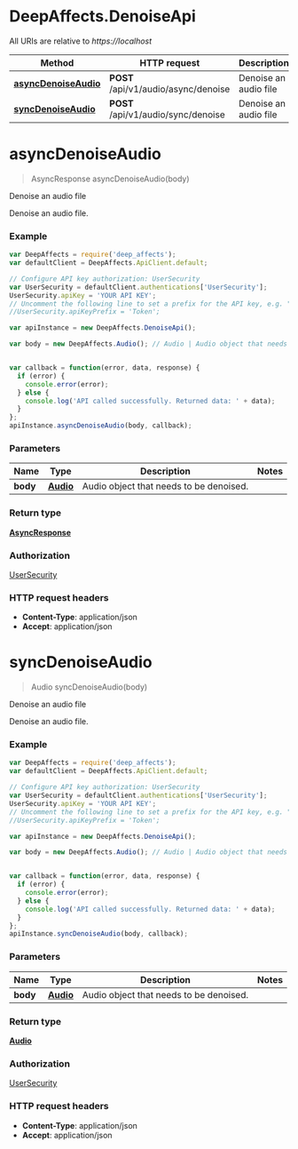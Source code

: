 # DeepAffects.DenoiseApi

All URIs are relative to *https://localhost*

Method | HTTP request | Description
------------- | ------------- | -------------
[**asyncDenoiseAudio**](DenoiseApi.md#asyncDenoiseAudio) | **POST** /api/v1/audio/async/denoise | Denoise an audio file
[**syncDenoiseAudio**](DenoiseApi.md#syncDenoiseAudio) | **POST** /api/v1/audio/sync/denoise | Denoise an audio file


<a name="asyncDenoiseAudio"></a>
# **asyncDenoiseAudio**
> AsyncResponse asyncDenoiseAudio(body)

Denoise an audio file

Denoise an audio file.

### Example
```javascript
var DeepAffects = require('deep_affects');
var defaultClient = DeepAffects.ApiClient.default;

// Configure API key authorization: UserSecurity
var UserSecurity = defaultClient.authentications['UserSecurity'];
UserSecurity.apiKey = 'YOUR API KEY';
// Uncomment the following line to set a prefix for the API key, e.g. "Token" (defaults to null)
//UserSecurity.apiKeyPrefix = 'Token';

var apiInstance = new DeepAffects.DenoiseApi();

var body = new DeepAffects.Audio(); // Audio | Audio object that needs to be denoised.


var callback = function(error, data, response) {
  if (error) {
    console.error(error);
  } else {
    console.log('API called successfully. Returned data: ' + data);
  }
};
apiInstance.asyncDenoiseAudio(body, callback);
```

### Parameters

Name | Type | Description  | Notes
------------- | ------------- | ------------- | -------------
 **body** | [**Audio**](Audio.md)| Audio object that needs to be denoised. | 

### Return type

[**AsyncResponse**](AsyncResponse.md)

### Authorization

[UserSecurity](../README.md#UserSecurity)

### HTTP request headers

 - **Content-Type**: application/json
 - **Accept**: application/json

<a name="syncDenoiseAudio"></a>
# **syncDenoiseAudio**
> Audio syncDenoiseAudio(body)

Denoise an audio file

Denoise an audio file.

### Example
```javascript
var DeepAffects = require('deep_affects');
var defaultClient = DeepAffects.ApiClient.default;

// Configure API key authorization: UserSecurity
var UserSecurity = defaultClient.authentications['UserSecurity'];
UserSecurity.apiKey = 'YOUR API KEY';
// Uncomment the following line to set a prefix for the API key, e.g. "Token" (defaults to null)
//UserSecurity.apiKeyPrefix = 'Token';

var apiInstance = new DeepAffects.DenoiseApi();

var body = new DeepAffects.Audio(); // Audio | Audio object that needs to be denoised.


var callback = function(error, data, response) {
  if (error) {
    console.error(error);
  } else {
    console.log('API called successfully. Returned data: ' + data);
  }
};
apiInstance.syncDenoiseAudio(body, callback);
```

### Parameters

Name | Type | Description  | Notes
------------- | ------------- | ------------- | -------------
 **body** | [**Audio**](Audio.md)| Audio object that needs to be denoised. | 

### Return type

[**Audio**](Audio.md)

### Authorization

[UserSecurity](../README.md#UserSecurity)

### HTTP request headers

 - **Content-Type**: application/json
 - **Accept**: application/json

